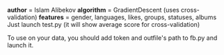 __author__ = Islam Alibekov
__algorithm__ = GradientDescent (uses cross-validation)
__features__ =  gender, languages, likes, groups, statuses, albums
Just launch test.py (it will show average score for cross-validation)

To use on your data, you should add token and outfile's path to fb.py and launch it.
